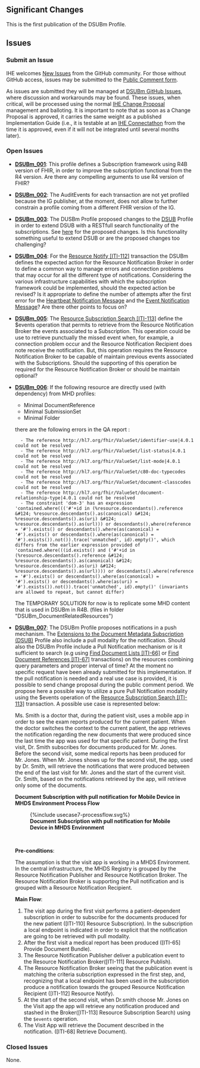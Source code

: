 
## Significant Changes

This is the first publication of the DSUBm Profile.

## Issues

### Submit an Issue

IHE welcomes [New Issues](https://github.com/IHE/ITI.DSUBm/issues/new/choose) from the GitHub community. 
For those without GitHub access, issues may be submitted to the [Public Comment form](https://www.ihe.net/ITI_Public_Comments/).

As issues are submitted they will be managed at [DSUBm GitHub Issues](https://github.com/IHE/ITI.DSUBm/issues), where discussion and workarounds may be found. These issues, when critical, will be processed using the normal [IHE Change Proposal](https://wiki.ihe.net/index.php/Category:CPs) management and balloting. 
It is important to note that as soon as a Change Proposal is approved, it carries the same weight as a published Implementation Guide (i.e., it is testable at an [IHE Connectathon](https://www.ihe.net/participate/connectathon/) from the time it is approved, even if it will not be integrated until several months later).


### Open Issues

- **[DSUBm_001](https://github.com/IHE/ITI.DSUBm/issues/9)**: This profile defines a Subscription framework using R4B version of FHIR, in order to improve the subscription functional from the R4 version. Are there any compelling arguments to use R4 version of FHIR?

- **[DSUBm_002](https://github.com/IHE/ITI.DSUBm/issues/10)**: The AuditEvents for each transaction are not yet profiled because the IG publisher, at the moment, does not allow to further constrain a profile coming from a different FHIR version of the IG.

- **[DSUBm_003](https://github.com/IHE/ITI.DSUBm/issues/11)**: The DUSBm Profile proposed changes to the [DSUB](https://profiles.ihe.net/ITI/TF/Volume1/ch-26.html) Profile in order to extend DSUB with a RESTfull search functionality of the subscriptions. See [here](other.html) for the proposed changes. Is this functionality something useful to extend DSUB or are the proposed changes too challenging?

- **[DSUBm_004](https://github.com/IHE/ITI.DSUBm/issues/12)**: For the [Resource Notify [ITI-112]](ITI-112.html) transaction the DSUBm defines the expected action for the Resource Notification Broker in order to define a common way to manage errors and connection problems that may occur for all the different type of notifications. Considering the various infrastructure capabilities with which the subscription framework could be implemented, should the expected action be revised? Is it appropriate to define the number of attempts after the first error for the [Heartbeat Notification Message](ITI-112.html#231127-heartbeat-notification-request-message) and the [Event Notification Message](ITI-112.html#231129-event-notification-request-message)? Are there other points to focus on?

- **[DSUBm_005](https://github.com/IHE/ITI.DSUBm/issues/13)**: The [Resource Subscription Search [ITI-113]](ITI-113.html) define the $events operation that permits to retrieve from the Resource Notification Broker the events associated to a Subscription. This operation could be use to retrieve punctually the missed event when, for example, a connection problem occur and the Resource Notification Recipient does note receive the notification. But, this operation requires the Resource Notification Broker to be capable of maintain previous events associated with the Subscriptions. Should the supporting of this operation be required for the Resource Notification Broker or should be maintain optional?

- **[DSUBm_006](https://github.com/IHE/ITI.DSUBm/issues/14)**: If the following resource are directly used (with dependency) from MHD profiles: 

    - Minimal DocumentReference 
    - Minimal SubmissionSet
    - Minimal Folder
      
    there are the following errors in the QA report : 
        
        - The reference http://hl7.org/fhir/ValueSet/identifier-use|4.0.1 could not be resolved
        - The reference http://hl7.org/fhir/ValueSet/list-status|4.0.1 could not be resolved
        - The reference http://hl7.org/fhir/ValueSet/list-mode|4.0.1 could not be resolved
        - The reference http://hl7.org/fhir/ValueSet/c80-doc-typecodes could not be resolved
        - The reference http://hl7.org/fhir/ValueSet/document-classcodes could not be resolved
        - The reference http://hl7.org/fhir/ValueSet/document-relationship-type|4.0.1 could not be resolved
        - The constraint 'dom-3' has an expression 'contained.where((('#'+id in (%resource.descendants().reference &#124; %resource.descendants().as(canonical) &#124; %resource.descendants().as(uri) &#124; %resource.descendants().as(url))) or descendants().where(reference = '#').exists() or descendants().where(as(canonical) = '#').exists() or descendants().where(as(canonical) = '#').exists()).not()).trace('unmatched', id).empty()', which differs from the earlier expression provided of 'contained.where(((id.exists() and ('#'+id in (%resource.descendants().reference &#124; %resource.descendants().as(canonical) &#124; %resource.descendants().as(uri) &#124; %resource.descendants().as(url)))) or descendants().where(reference = '#').exists() or descendants().where(as(canonical) = '#').exists() or descendants().where(as(uri) = '#').exists()).not()).trace('unmatched', id).empty()' (invariants are allowed to repeat, but cannot differ)

    The TEMPORARY SOLUTION for now is to replicate some MHD content that is used in DSUBm in R4B. (files in folder "DSUBm_DocumentRelatedResources")

- **[DSUBm_007](https://github.com/IHE/ITI.DSUBm/issues/15)**: The DSUBm Profile proposes notifications in a push mechanism. The [Extensions to the Document Metadata Subscription (DSUB)](https://www.ihe.net/uploadedFiles/Documents/ITI/IHE_ITI_Suppl_DSUB_Extensions.pdf)
Profile also include a pull modality for the notification. Should also the DSUBm Profile include a Pull Notification mechanism or is it sufficient to search (e.g using [Find Document Lists [ITI-66]](https://profiles.ihe.net/ITI/MHD/ITI-66.html) or [Find Document References [ITI-67]](https://profiles.ihe.net/ITI/MHD/ITI-67.html) transactions) on the resources combining query parameters and proper interval of time? At the moment no specific request have been already submitted for this implementation. If the pull notification is needed and a real use case is provided, it is possible to send change proposal during the public comment period. We propose here a possible way to utilize a pure Pull Notification modality using the $events operation of the [Resource Subscription Search [ITI-113]](ITI-113.html) transaction. A possible use case is represented below:

    Ms. Smith is a doctor that, during the patient visit, uses a mobile app in order to see the exam reports produced for the current patient. When the doctor switches the context to the current patient, the app retrieves the notification regarding the new documents that were produced since the last time the app was used for that specific patient.
    During the first visit, Dr. Smith subscribes for documents produced for Mr. Jones. 
    Before the second visit, some medical reports has been produced for Mr. Jones.
    When Mr. Jones shows up for the second visit, the app, used by Dr. Smith, will retrieve the notifications that were produced between the end of the last visit for Mr. Jones and the start of the current visit. Dr. Smith, based on the notifications retrieved by the app, will retrieve only some of the documents.  

    **Document Subscription with pull notification for Mobile Device in MHDS Environment Process Flow**

    <figure>
    {%include usecase7-processflow.svg%}
    <figcaption><b>Document Subscription with pull notification for Mobile Device in MHDS Environment</b></figcaption>
    </figure>
    <br clear="all">

    **Pre-conditions**:

    The assumption is that the visit app is working in a MHDS Environment. In the central infrastructure, the MHDS Registry is grouped by the Resource Notification Publisher and Resource Notification Broker. The Resource Notification Broker is supporting the Pull notification and is grouped with a Resource Notification Recipient. 

    **Main Flow**:

    1. The visit app during the first visit performs a patient-dependent subscription in order to subscribe for the documents produced for the new patient ([ITI-110] Resource Subscription). In the subscription a local endpoint is indicated in order to explicit that the notification are going to be retrieved with pull modality. 
    2. After the first visit a medical report has been produced ([ITI-65] Provide Document Bundle).
    3. The Resource Notification Publisher deliver a publication event to the Resource Notification Broker([ITI-111] Resource Publish). 
    4. The Resource Notification Broker seeing that the publication event is matching the criteria subscription expressed in the first step, and, recognizing that a local endpoint has been used in the subscription produce a notification towards the grouped Resource Notification Recipient ([ITI-112] Resource Notify). 
    5. At the start of the second visit, when Dr.smith choose Mr. Jones on the Visit app the app will retrieve any notification produced and stashed in the Broker([ITI-113] Resource Subscription Search) using the `$events` operation.
    6. The Visit App will retrieve the Document described in the notification. ([ITI-68] Retrieve Document). 


### Closed Issues

None.
